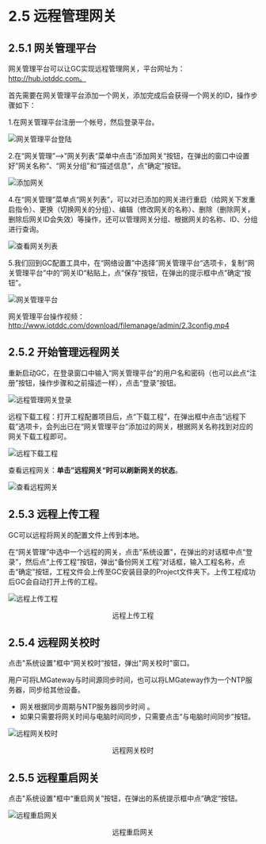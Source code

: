 # 2.5 远程管理网关

## 2.5.1 网关管理平台

网关管理平台可以让GC实现远程管理网关，平台网址为：http://hub.iotddc.com。

首先需要在网关管理平台添加一个网关，添加完成后会获得一个网关的ID，操作步骤如下：

1.在网关管理平台注册一个帐号，然后登录平台。

![网关管理平台登陆](assets/网关管理平台登陆.png)

2.在“网关管理”-->”网关列表“菜单中点击”添加网关“按钮，在弹出的窗口中设置好”网关名称“、“网关分组”和“描述信息”，点“确定”按钮。

![添加网关](assets/添加网关.png)

4.在“网关管理”菜单点“网关列表”，可以对已添加的网关进行重启（给网关下发重启指令）、更换（切换网关的分组）、编辑（修改网关的名称）、删除（删除网关，删除后网关ID会失效）等操作，还可以管理网关分组、根据网关的名称、ID、分组进行查询。

![查看网关列表](assets/查看网关列表.png)



5.我们回到GC配置工具中，在“网络设置”中选择”网关管理平台“选项卡，复制“网关管理平台”中的”网关ID“粘贴上，点”保存“按钮，在弹出的提示框中点”确定“按钮”。

![网关管理平台](assets/网关管理平台.png)

网关管理平台操作视频：http://www.iotddc.com/download/filemanage/admin/2.3config.mp4



## 2.5.2 开始管理远程网关

重新启动GC，在登录窗口中输入“网关管理平台”的用户名和密码（也可以此点“注册”按钮，操作步骤和之前描述一样），点击“登录”按钮。

![远程管理网关登录](assets/远程管理网关登录.png)

远程下载工程：打开工程配置项目后，点“下载工程”，在弹出框中点击“远程下载”选项卡，会列出已在“网关管理平台”添加过的网关，根据网关名称找到对应的网关下载工程即可。

![远程下载工程](assets/远程下载工程.png)

查看远程网关：**单击”远程网关“时可以刷新网关的状态**。

![查看远程网关](assets/查看远程网关.png)




## 2.5.3 远程上传工程

GC可以远程将网关的配置文件上传到本地。 

在“网关管理”中选中一个远程的网关，点击"系统设置"，在弹出的对话框中点“登录”，然后点“上传工程”按钮，弹出“备份网关工程”对话框，输入工程名称，点击“确定”按钮，工程文件会上传至GC安装目录的Project文件夹下。上传工程成功后GC会自动打开上传的工程。

![远程上传工程](assets/远程上传工程.png)

<center>远程上传工程</center>




## 2.5.4 远程网关校时

点击"系统设置"框中“网关校时”按钮，弹出"网关校时"窗口。

用户可将LMGateway与时间源同步时间，也可以将LMGateway作为一个NTP服务器，同步给其他设备。

- 网关根据同步周期与NTP服务器同步时间 。
- 如果只需要将网关时间与电脑时间同步，只需要点击“与电脑时间同步”按钮。

![远程网关校时](assets/远程网关校时.png)

<center>远程网关校时</center>



## 2.5.5 远程重启网关

点击"系统设置"框中“重启网关”按钮，在弹出的系统提示框中点”确定“按钮。

![远程重启网关](assets/远程重启网关.png)

<center>远程重启网关</center>
